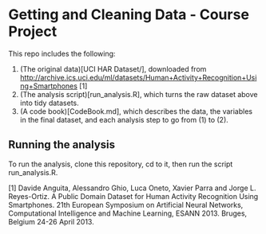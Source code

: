 # Getting and Cleaning Data - Course Project
This repo includes the following:

1. (The original data)[UCI HAR Dataset/], downloaded from http://archive.ics.uci.edu/ml/datasets/Human+Activity+Recognition+Using+Smartphones [1]
2. (The analysis script)[run_analysis.R], which turns the raw dataset above into tidy datasets.
3. (A code book)[CodeBook.md], which describes the data, the variables in the final dataset, and each analysis step to go from (1) to (2).

## Running the analysis
To run the analysis, clone this repository, cd to it, then run the script run_analysis.R.


[1] Davide Anguita, Alessandro Ghio, Luca Oneto, Xavier Parra and Jorge L. Reyes-Ortiz. A Public Domain Dataset for Human Activity Recognition Using Smartphones. 21th European Symposium on Artificial Neural Networks, Computational Intelligence and Machine Learning, ESANN 2013. Bruges, Belgium 24-26 April 2013.
